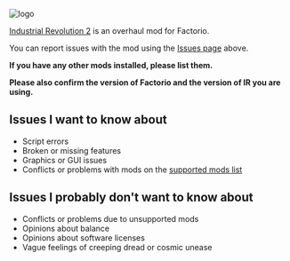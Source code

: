 [logo]: https://i.ibb.co/vJfwd78/IR-logo.png
![logo][]

[Industrial Revolution 2](https://mods.factorio.com/mod/IndustrialRevolution) is an overhaul mod for Factorio. 

You can report issues with the mod using the [Issues page](https://github.com/Deadlock989/IndustrialRevolution/issues) above.

**If you have any other mods installed, please list them.**

**Please also confirm the version of Factorio and the version of IR you are using.**

## Issues I want to know about

* Script errors
* Broken or missing features
* Graphics or GUI issues
* Conflicts or problems with mods on the [supported mods list](https://mods.factorio.com/mod/IndustrialRevolution/faq)

## Issues I probably don't want to know about

* Conflicts or problems due to unsupported mods
* Opinions about balance
* Opinions about software licenses
* Vague feelings of creeping dread or cosmic unease
